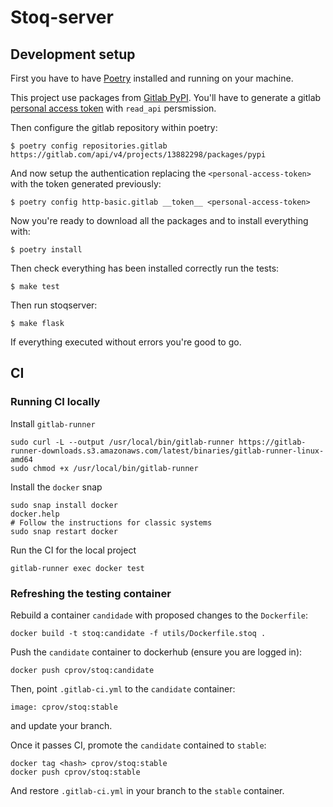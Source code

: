 # Stoq-server

## Development setup

First you have to have [Poetry] installed and running on your machine.

This project use packages from [Gitlab PyPI]. You'll have to generate a
gitlab [personal access token] with `read_api` persmission.

Then configure the gitlab repository within poetry:

```
$ poetry config repositories.gitlab https://gitlab.com/api/v4/projects/13882298/packages/pypi
```

And now setup the authentication replacing the `<personal-access-token>`
with the token generated previously:

```
$ poetry config http-basic.gitlab __token__ <personal-access-token>
```

Now you're ready to download all the packages and to install everything with:
```
$ poetry install
```

Then check everything has been installed correctly run the tests:
```
$ make test
```

Then run stoqserver:
```
$ make flask
```

If everything executed without errors you're good to go.


## CI


### Running CI locally

Install `gitlab-runner`

    sudo curl -L --output /usr/local/bin/gitlab-runner https://gitlab-runner-downloads.s3.amazonaws.com/latest/binaries/gitlab-runner-linux-amd64
    sudo chmod +x /usr/local/bin/gitlab-runner

Install the `docker` snap

    sudo snap install docker
    docker.help
    # Follow the instructions for classic systems
    sudo snap restart docker

Run the CI for the local project

    gitlab-runner exec docker test


### Refreshing the testing container

Rebuild a container `candidade` with proposed changes to the `Dockerfile`:

    docker build -t stoq:candidate -f utils/Dockerfile.stoq .

Push the `candidate` container to dockerhub (ensure you are logged in):

    docker push cprov/stoq:candidate

Then, point `.gitlab-ci.yml` to the `candidate` container:

    image: cprov/stoq:stable

and update your branch.

Once it passes CI, promote the `candidate` contained to `stable`:

    docker tag <hash> cprov/stoq:stable
    docker push cprov/stoq:stable

And restore `.gitlab-ci.yml` in your branch to the `stable` container.


[personal access token]: https://gitlab.com/-/profile/personal_access_tokens
[Poetry]: https://github.com/python-poetry/poetry/
[Gitlab PyPI]: https://docs.gitlab.com/ee/user/packages/pypi_repository/index.html
